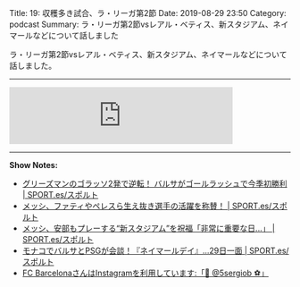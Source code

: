 Title: 19: 収穫多き試合、ラ・リーガ第2節
Date: 2019-08-29 23:50
Category: podcast
Summary: ラ・リーガ第2節vsレアル・ベティス、新スタジアム、ネイマールなどについて話しました

ラ・リーガ第2節vsレアル・ベティス、新スタジアム、ネイマールなどについて話しました。

---

<iframe src="https://anchor.fm/barcafm/embed/episodes/19-2-e557cd" height="102px" width="400px" frameborder="0" scrolling="no"></iframe>

---

**Show Notes:**

- [グリーズマンのゴラッソ2発で逆転！ バルサがゴールラッシュで今季初勝利 \| SPORT\.es/スポルト](https://sport-japanese.com/barcelona/news/id/25607)
- [メッシ、ファティやペレスら生え抜き選手の活躍を称賛！ \| SPORT\.es/スポルト](https://sport-japanese.com/barcelona/news/id/25615)
- [メッシ、安部もプレーする“新スタジアム”を祝福「非常に重要な日\.\.\.」 \| SPORT\.es/スポルト](https://sport-japanese.com/barcelona/news/id/25657)
- [モナコでバルサとPSGが会談！『ネイマールデイ』\.\.\.29日一面 \| SPORT\.es/スポルト](https://sport-japanese.com/barcelona/news/id/25670)
- [FC BarcelonaさんはInstagramを利用しています:「🐙 @5sergiob ⚽️」](https://www.instagram.com/p/B1vn_NYo3zW/?hl=ja)
